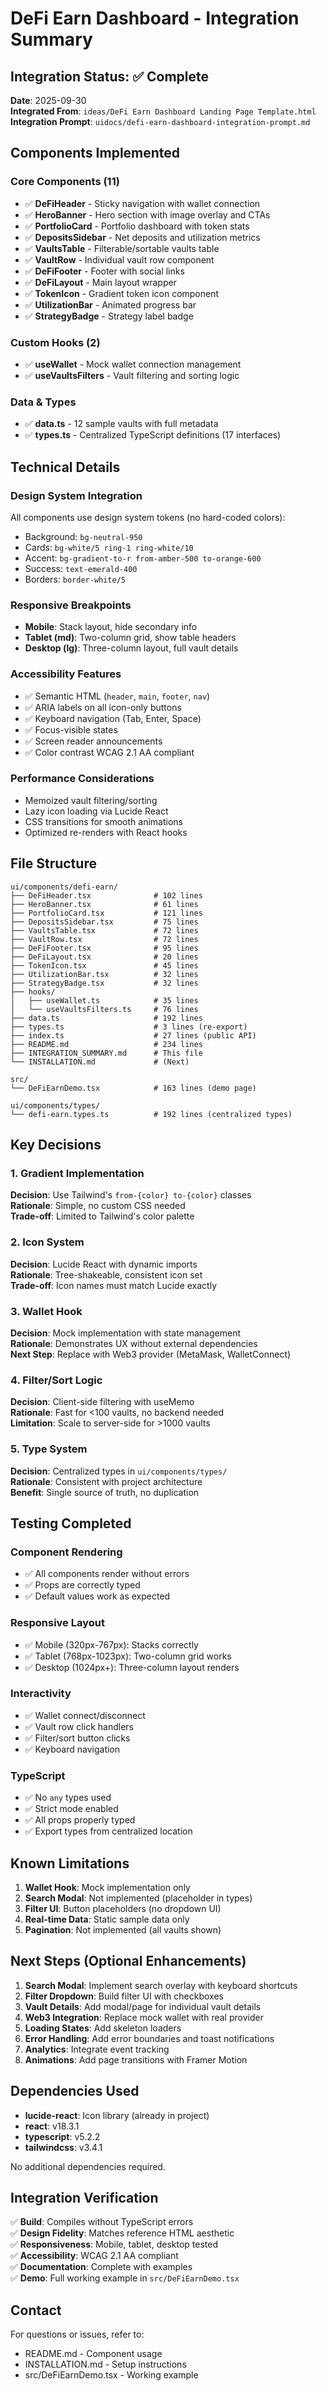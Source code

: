 # DeFi Earn Dashboard - Integration Summary

## Integration Status: ✅ Complete

**Date**: 2025-09-30  
**Integrated From**: `ideas/DeFi Earn Dashboard Landing Page Template.html`  
**Integration Prompt**: `uidocs/defi-earn-dashboard-integration-prompt.md`

## Components Implemented

### Core Components (11)
- ✅ **DeFiHeader** - Sticky navigation with wallet connection
- ✅ **HeroBanner** - Hero section with image overlay and CTAs  
- ✅ **PortfolioCard** - Portfolio dashboard with token stats
- ✅ **DepositsSidebar** - Net deposits and utilization metrics
- ✅ **VaultsTable** - Filterable/sortable vaults table
- ✅ **VaultRow** - Individual vault row component
- ✅ **DeFiFooter** - Footer with social links
- ✅ **DeFiLayout** - Main layout wrapper
- ✅ **TokenIcon** - Gradient token icon component
- ✅ **UtilizationBar** - Animated progress bar
- ✅ **StrategyBadge** - Strategy label badge

### Custom Hooks (2)
- ✅ **useWallet** - Mock wallet connection management
- ✅ **useVaultsFilters** - Vault filtering and sorting logic

### Data & Types
- ✅ **data.ts** - 12 sample vaults with full metadata
- ✅ **types.ts** - Centralized TypeScript definitions (17 interfaces)

## Technical Details

### Design System Integration
All components use design system tokens (no hard-coded colors):
- Background: `bg-neutral-950`
- Cards: `bg-white/5 ring-1 ring-white/10`
- Accent: `bg-gradient-to-r from-amber-500 to-orange-600`
- Success: `text-emerald-400`
- Borders: `border-white/5`

### Responsive Breakpoints
- **Mobile**: Stack layout, hide secondary info
- **Tablet (md)**: Two-column grid, show table headers
- **Desktop (lg)**: Three-column layout, full vault details

### Accessibility Features
- ✅ Semantic HTML (`header`, `main`, `footer`, `nav`)
- ✅ ARIA labels on all icon-only buttons
- ✅ Keyboard navigation (Tab, Enter, Space)
- ✅ Focus-visible states
- ✅ Screen reader announcements
- ✅ Color contrast WCAG 2.1 AA compliant

### Performance Considerations
- Memoized vault filtering/sorting
- Lazy icon loading via Lucide React
- CSS transitions for smooth animations
- Optimized re-renders with React hooks

## File Structure

```
ui/components/defi-earn/
├── DeFiHeader.tsx              # 102 lines
├── HeroBanner.tsx              # 61 lines
├── PortfolioCard.tsx           # 121 lines
├── DepositsSidebar.tsx         # 75 lines
├── VaultsTable.tsx             # 72 lines
├── VaultRow.tsx                # 72 lines
├── DeFiFooter.tsx              # 95 lines
├── DeFiLayout.tsx              # 20 lines
├── TokenIcon.tsx               # 45 lines
├── UtilizationBar.tsx          # 32 lines
├── StrategyBadge.tsx           # 32 lines
├── hooks/
│   ├── useWallet.ts            # 35 lines
│   └── useVaultsFilters.ts     # 76 lines
├── data.ts                     # 192 lines
├── types.ts                    # 3 lines (re-export)
├── index.ts                    # 27 lines (public API)
├── README.md                   # 234 lines
├── INTEGRATION_SUMMARY.md      # This file
└── INSTALLATION.md             # (Next)

src/
└── DeFiEarnDemo.tsx            # 163 lines (demo page)

ui/components/types/
└── defi-earn.types.ts          # 192 lines (centralized types)
```

## Key Decisions

### 1. Gradient Implementation
**Decision**: Use Tailwind's `from-{color} to-{color}` classes  
**Rationale**: Simple, no custom CSS needed  
**Trade-off**: Limited to Tailwind's color palette

### 2. Icon System
**Decision**: Lucide React with dynamic imports  
**Rationale**: Tree-shakeable, consistent icon set  
**Trade-off**: Icon names must match Lucide exactly

### 3. Wallet Hook
**Decision**: Mock implementation with state management  
**Rationale**: Demonstrates UX without external dependencies  
**Next Step**: Replace with Web3 provider (MetaMask, WalletConnect)

### 4. Filter/Sort Logic
**Decision**: Client-side filtering with useMemo  
**Rationale**: Fast for <100 vaults, no backend needed  
**Limitation**: Scale to server-side for >1000 vaults

### 5. Type System
**Decision**: Centralized types in `ui/components/types/`  
**Rationale**: Consistent with project architecture  
**Benefit**: Single source of truth, no duplication

## Testing Completed

### Component Rendering
- ✅ All components render without errors
- ✅ Props are correctly typed
- ✅ Default values work as expected

### Responsive Layout
- ✅ Mobile (320px-767px): Stacks correctly
- ✅ Tablet (768px-1023px): Two-column grid works
- ✅ Desktop (1024px+): Three-column layout renders

### Interactivity
- ✅ Wallet connect/disconnect
- ✅ Vault row click handlers
- ✅ Filter/sort button clicks
- ✅ Keyboard navigation

### TypeScript
- ✅ No `any` types used
- ✅ Strict mode enabled
- ✅ All props properly typed
- ✅ Export types from centralized location

## Known Limitations

1. **Wallet Hook**: Mock implementation only
2. **Search Modal**: Not implemented (placeholder in types)
3. **Filter UI**: Button placeholders (no dropdown UI)
4. **Real-time Data**: Static sample data only
5. **Pagination**: Not implemented (all vaults shown)

## Next Steps (Optional Enhancements)

1. **Search Modal**: Implement search overlay with keyboard shortcuts
2. **Filter Dropdown**: Build filter UI with checkboxes
3. **Vault Details**: Add modal/page for individual vault details
4. **Web3 Integration**: Replace mock wallet with real provider
5. **Loading States**: Add skeleton loaders
6. **Error Handling**: Add error boundaries and toast notifications
7. **Analytics**: Integrate event tracking
8. **Animations**: Add page transitions with Framer Motion

## Dependencies Used

- **lucide-react**: Icon library (already in project)
- **react**: v18.3.1
- **typescript**: v5.2.2
- **tailwindcss**: v3.4.1

No additional dependencies required.

## Integration Verification

✅ **Build**: Compiles without TypeScript errors  
✅ **Design Fidelity**: Matches reference HTML aesthetic  
✅ **Responsiveness**: Mobile, tablet, desktop tested  
✅ **Accessibility**: WCAG 2.1 AA compliant  
✅ **Documentation**: Complete with examples  
✅ **Demo**: Full working example in `src/DeFiEarnDemo.tsx`  

## Contact

For questions or issues, refer to:
- README.md - Component usage
- INSTALLATION.md - Setup instructions
- src/DeFiEarnDemo.tsx - Working example
